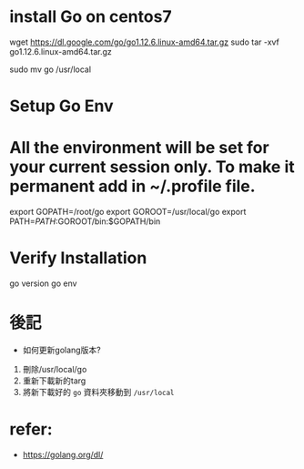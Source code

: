 # install Go on centos7
wget https://dl.google.com/go/go1.12.6.linux-amd64.tar.gz
sudo tar -xvf go1.12.6.linux-amd64.tar.gz

sudo mv go /usr/local

# Setup Go Env
# All the environment will be set for your current session only. To make it permanent add in ~/.profile file.
export GOPATH=/root/go
export GOROOT=/usr/local/go
export PATH=$PATH:$GOROOT/bin:$GOPATH/bin

# Verify Installation
go version
go env

# 後記
- 如何更新golang版本?
1. 刪除/usr/local/go
2. 重新下載新的targ
3. 將新下載好的 `go` 資料夾移動到 `/usr/local`

# refer:
- https://golang.org/dl/